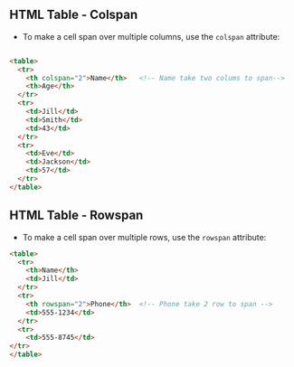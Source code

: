 ## HTML Table - Colspan
- To make a cell span over multiple columns, use the `colspan` attribute:
``` html

<table>  
  <tr>  
    <th colspan="2">Name</th>   <!-- Name take two colums to span-->
    <th>Age</th>  
  </tr>  
  <tr>  
    <td>Jill</td>  
    <td>Smith</td>  
    <td>43</td>  
  </tr>  
  <tr>  
    <td>Eve</td>  
    <td>Jackson</td>  
    <td>57</td>  
  </tr>  
</table>

```

## HTML Table - Rowspan
- To make a cell span over multiple rows, use the `rowspan` attribute:
``` html
<table>  
  <tr>  
    <th>Name</th>  
    <td>Jill</td>  
  </tr>  
  <tr>  
    <th rowspan="2">Phone</th>  <!-- Phone take 2 row to span -->
    <td>555-1234</td>  
  </tr>  
  <tr>  
    <td>555-8745</td>  
</tr>  
</table>
```

